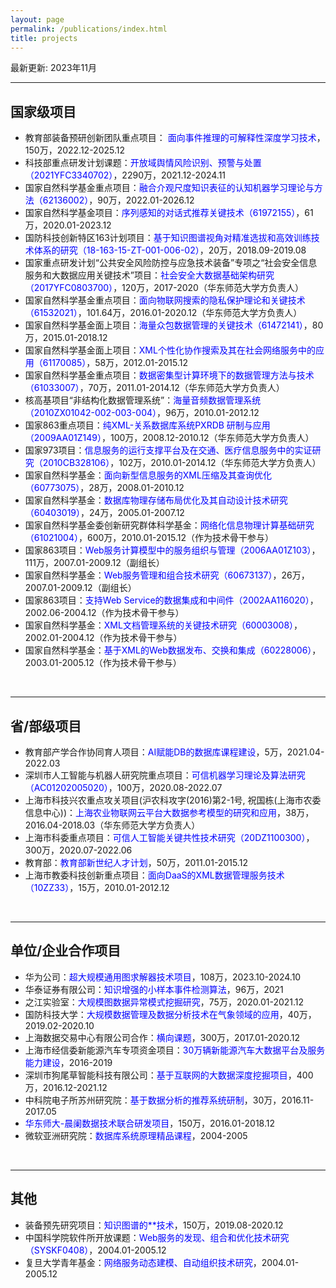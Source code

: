 ```yaml
---
layout: page
permalink: /publications/index.html
title: projects
---
```


最新更新: 2023年11月&nbsp;

---

## 国家级项目
- 教育部装备预研创新团队重点项目： <font color='blue'>面向事件推理的可解释性深度学习技术</font>，150万，2022.12-2025.12
- 科技部重点研发计划课题：<font color='blue'>开放域舆情风险识别、预警与处置（2021YFC3340702）</font>，2290万，2021.12-2024.11
- 国家自然科学基金重点项目：<font color='blue'>融合介观尺度知识表征的认知机器学习理论与方法（62136002）</font>，90万，2022.01-2026.12
- 国家自然科学基金项目：<font color='blue'>序列感知的对话式推荐关键技术（61972155）</font>，61万，2020.01-2023.12
- 国防科技创新特区163计划项目：<font color='blue'>基于知识图谱视角对精准选拔和高效训练技术体系的研究（18-163-15-ZT-001-006-02）</font>，20万，2018.09-2019.08
- 国家重点研发计划“公共安全风险防控与应急技术装备”专项之“社会安全信息服务和大数据应用关键技术”项目：<font color='blue'>社会安全大数据基础架构研究（2017YFC0803700）</font>，120万，2017-2020（华东师范大学方负责人）
- 国家自然科学基金重点项目：<font color='blue'>面向物联网搜索的隐私保护理论和关键技术（61532021）</font>，101.64万，2016.01-2020.12（华东师范大学方负责人）
- 国家自然科学基金面上项目：<font color='blue'>海量众包数据管理的关键技术（61472141）</font>，80万，2015.01-2018.12
- 国家自然科学基金面上项目：<font color='blue'>XML个性化协作搜索及其在社会网络服务中的应用（61170085）</font>，58万，2012.01-2015.12
- 国家自然科学基金重点项目：<font color='blue'>数据密集型计算环境下的数据管理方法与技术（61033007）</font>，70万，2011.01-2014.12（华东师范大学方负责人）
- 核高基项目“非结构化数据管理系统”：<font color='blue'>海量音频数据管理系统（2010ZX01042-002-003-004）</font>，96万，2010.01-2012.12
- 国家863重点项目：<font color='blue'>纯XML-关系数据库系统PXRDB 研制与应用（2009AA01Z149）</font>，100万，2008.12-2010.12（华东师范大学方负责人）
- 国家973项目：<font color='blue'>信息服务的运行支撑平台及在交通、医疗信息服务中的实证研究（2010CB328106）</font>，102万，2010.01-2014.12（华东师范大学方负责人）
- 国家自然科学基金：<font color='blue'>面向新型信息服务的XML压缩及其查询优化（60773075）</font>，28万，2008.01-2010.12
- 国家自然科学基金：<font color='blue'>数据库物理存储布局优化及其自动设计技术研究（60403019）</font>，24万，2005.01-2007.12
- 国家自然科学基金委创新研究群体科学基金：<font color='blue'>网络化信息物理计算基础研究（61021004）</font>，600万，2010.01-2015.12（作为技术骨干参与）
- 国家863项目：<font color='blue'>Web服务计算模型中的服务组织与管理（2006AA01Z103）</font>，111万，2007.01-2009.12（副组长）
- 国家自然科学基金：<font color='blue'>Web服务管理和组合技术研究（60673137）</font>，26万，2007.01-2009.12（副组长）
- 国家863项目：<font color='blue'>支持Web Service的数据集成和中间件（2002AA116020）</font>，2002.06-2004.12（作为技术骨干参与）
- 国家自然科学基金：<font color='blue'>XML文档管理系统的关键技术研究（60003008）</font>，2002.01-2004.12（作为技术骨干参与）
- 国家自然科学基金：<font color='blue'>基于XML的Web数据发布、交换和集成（60228006）</font>，2003.01-2005.12（作为技术骨干参与）

<br>

---

## 省/部级项目

- 教育部产学合作协同育人项目：<font color='blue'>AI赋能DB的数据库课程建设</font>，5万，2021.04-2022.03
- 深圳市人工智能与机器人研究院重点项目：<font color='blue'>可信机器学习理论及算法研究（AC01202005020）</font>，100万，2020.08-2022.07
- 上海市科技兴农重点攻关项目(沪农科攻字(2016)第2-1号, 祝国栋(上海市农委信息中心))：<font color='blue'>上海农业物联网云平台大数据参考模型的研究和应用</font>，38万，2016.04-2018.03（华东师范大学方负责人）
- 上海市科委重点项目：<font color='blue'>可信人工智能关键共性技术研究（20DZ1100300）</font>，300万，2020.07-2022.06
- 教育部：<font color='blue'>教育部新世纪人才计划</font>，50万，2011.01-2015.12
- 上海市教委科技创新重点项目：<font color='blue'>面向DaaS的XML数据管理服务技术（10ZZ33）</font>，15万，2010.01-2012.12
<br>

---

## 单位/企业合作项目
- 华为公司：<font color='blue'>超大规模通用图求解器技术项目</font>，108万，2023.10-2024.10
- 华泰证券有限公司：<font color='blue'>知识增强的小样本事件检测算法</font>，96万，2021
- 之江实验室：<font color='blue'>大规模图数据异常模式挖掘研究</font>，75万，2020.01-2021.12
- 国防科技大学：<font color='blue'>大规模数据管理及数据分析技术在气象领域的应用</font>，40万，2019.02-2020.10
- 上海数据交易中心有限公司合作：<font color='blue'>横向课题</font>，300万，2017.01-2020.12
- 上海市经信委新能源汽车专项资金项目：<font color='blue'>30万辆新能源汽车大数据平台及服务能力建设</font>，2016-2019
- 深圳市狗尾草智能科技有限公司：<font color='blue'>基于互联网的大数据深度挖掘项目</font>，400万，2016.12-2021.12
- 中科院电子所苏州研究院：<font color='blue'>基于数据分析的推荐系统研制</font>，30万，2016.11-2017.05
- <font color='blue'>华东师大-晨阑数据技术联合研发项目</font>，150万，2016.01-2018.12
- 微软亚洲研究院：<font color='blue'>数据库系统原理精品课程</font>，2004-2005
<br>

---

## 其他
- 装备预先研究项目：<font color='blue'>知识图谱的**技术</font>，150万，2019.08-2020.12
- 中国科学院软件所开放课题：<font color='blue'>Web服务的发现、组合和优化技术研究（SYSKF0408）</font>，2004.01-2005.12
- 复旦大学青年基金：<font color='blue'>网络服务动态建模、自动组织技术研究</font>，2004.01-2005.12

